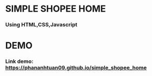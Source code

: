 # SIMPLE SHOPEE HOME
### Using HTML,CSS,Javascript
# DEMO
### Link demo: https://phananhtuan09.github.io/simple_shopee_home
